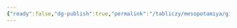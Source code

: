 ```yaml
---
{"ready":false,"dg-publish":true,"permalink":"/tabliczy/mesopotamiya/gilgamesh/","dgPassFrontmatter":true}
---
```



